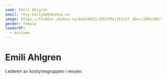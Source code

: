 ```yaml
---
name: Emili Ahlgren
email: revy-kostyme@abakus.no
image: https://thumbor.abakus.no/8aXSXHI1LZOb5tMszIE1ojF_aDs=/200x200/IMG_8955_YCCGs0l.jpeg
gender: female
leaderOf:
  - kostyme
---
```


# Emili Ahlgren

Lederen av kostymegruppen i revyen.
